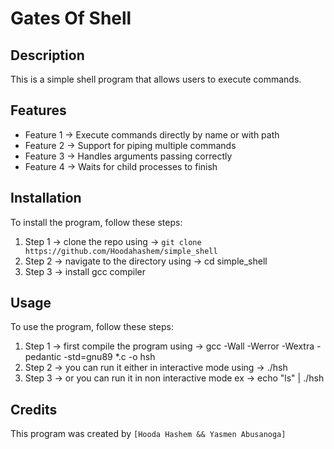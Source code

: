 # Gates Of Shell

## Description

This is a simple shell program that allows users to execute commands.

## Features

- Feature 1 -> Execute commands directly by name or with path
- Feature 2 -> Support for piping multiple commands
- Feature 3 -> Handles arguments passing correctly
- Feature 4 -> Waits for child processes to finish

## Installation

To install the program, follow these steps:

1. Step 1 -> clone the repo using -> `git clone https://github.com/Hoodahashem/simple_shell`
3. Step 2 -> navigate to the directory using -> cd simple_shell
4. Step 3 -> install gcc compiler

## Usage

To use the program, follow these steps:

1. Step 1 -> first compile the program using -> gcc -Wall -Werror -Wextra -pedantic -std=gnu89 *.c -o hsh
2. Step 2 -> you can run it either in interactive mode using -> ./hsh
3. Step 3 -> or you can run it in non interactive mode ex -> echo "ls" | ./hsh

## Credits

This program was created by `[Hooda Hashem && Yasmen Abusanoga]`
